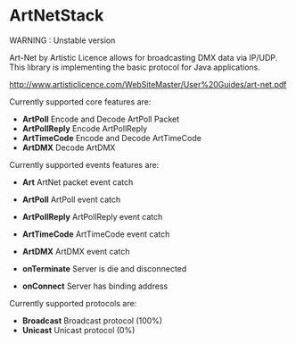 ArtNetStack
===========

WARNING : Unstable version

Art-Net by Artistic Licence allows for broadcasting DMX data via IP/UDP.
This library is implementing the basic protocol for Java applications.

http://www.artisticlicence.com/WebSiteMaster/User%20Guides/art-net.pdf

Currently supported core features are:
  * **ArtPoll** Encode and Decode ArtPoll Packet
  * **ArtPollReply** Encode ArtPollReply
  * **ArtTimeCode** Encode and Decode ArtTimeCode
  * **ArtDMX** Decode ArtDMX

Currently supported events features are:
  * **Art** ArtNet packet event catch
  * **ArtPoll** ArtPoll event catch
  * **ArtPollReply** ArtPollReply event catch
  * **ArtTimeCode** ArtTimeCode event catch
  * **ArtDMX** ArtDMX event catch

  * **onTerminate** Server is die and disconnected
  * **onConnect** Server has binding address

Currently supported protocols are:
  * **Broadcast** Broadcast protocol (100%)
  * **Unicast** Unicast protocol (0%)